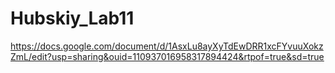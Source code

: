 # Hubskiy_Lab11
https://docs.google.com/document/d/1AsxLu8ayXyTdEwDRR1xcFYvuuXokzZmL/edit?usp=sharing&ouid=110937016958317894424&rtpof=true&sd=true
